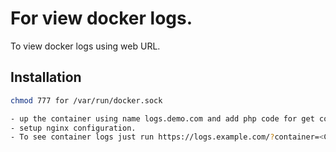 # For view docker logs.

To view docker logs using web URL. 

## Installation
```bash
chmod 777 for /var/run/docker.sock

- up the container using name logs.demo.com and add php code for get container logs.
- setup nginx configuration.
- To see container logs just run https://logs.example.com/?container=<CONTAINER_NAME>
